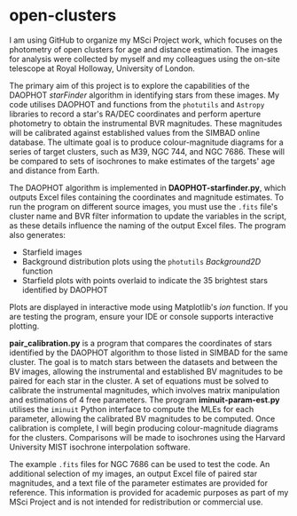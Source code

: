 # open-clusters

I am using GitHub to organize my MSci Project work, which focuses on the photometry of open clusters for age and distance estimation. The images for analysis were collected by myself and my colleagues using the on-site telescope at Royal Holloway, University of London.

The primary aim of this project is to explore the capabilities of the DAOPHOT _starFinder_ algorithm in identifying stars from these images. My code utilises DAOPHOT and functions from the `photutils` and `Astropy` libraries to record a star's RA/DEC coordinates and perform aperture photometry to obtain the instrumental BVR magnitudes. These magnitudes will be calibrated against established values from the SIMBAD online database. The ultimate goal is to produce colour-magnitude diagrams for a series of target clusters, such as M39, NGC 744, and NGC 7686. These will be compared to sets of isochrones to make estimates of the targets' age and distance from Earth.

The DAOPHOT algorithm is implemented in **DAOPHOT-starfinder.py**, which outputs Excel files containing the coordinates and magnitude estimates. To run the program on different source images, you must use the `.fits` file's cluster name and BVR filter information to update the variables in the script, as these details influence the naming of the output Excel files. The program also generates:
- Starfield images
- Background distribution plots using the `photutils` _Background2D_ function
- Starfield plots with points overlaid to indicate the 35 brightest stars identified by DAOPHOT  

Plots are displayed in interactive mode using Matplotlib's _ion_ function. If you are testing the program, ensure your IDE or console supports interactive plotting.

**pair_calibration.py** is a program that compares the coordinates of stars identified by the DAOPHOT algorithm to those listed in SIMBAD for the same cluster. The goal is to match stars between the datasets and between the BV images, allowing the instrumental and established BV magnitudes to be paired for each star in the cluster. A set of equations must be solved to calibrate the instrumental magnitudes, which involves matrix manipulation and estimations of 4 free parameters. The program **iminuit-param-est.py** utilises the `iminuit` Python interface to compute the MLEs for each parameter, allowing the calibrated BV magnitudes to be computed. Once calibration is complete, I will begin producing colour-magnitude diagrams for the clusters. Comparisons will be made to isochrones using the Harvard University MIST isochrone interpolation software.

The example `.fits` files for NGC 7686 can be used to test the code. An additional selection of my images, an output Excel file of paired star magnitudes, and a text file of the parameter estimates are provided for reference. This information is provided for academic purposes as part of my MSci Project and is not intended for redistribution or commercial use.
